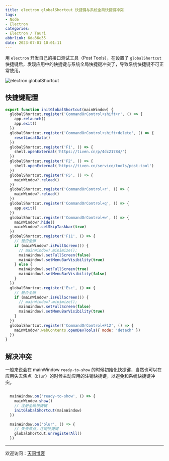 ```yaml
---
title: electron globalShortcut 快捷键与系统全局快捷键冲突
tags:
- Node
- Electron
categories:
- Electron / Tauri
abbrlink: 6da36e35
date: 2023-07-01 10:01:11
---
```


用 `electron` 开发自己的接口测试工具（Post Tools），在设置了 `globalShortcut` 快捷键后，发现应用中的快捷键与系统全局快捷键冲突了，导致系统快捷键不可正常使用。

![electron globalShortcut](https://tiven.cn/static/img/img-post-tools-02-s3LNB0mGujGQpJYjdcD9V.jpg)

<!-- more -->

## 快捷键配置

```js
export function initGlobalShortcut(mainWindow) {
  globalShortcut.register('CommandOrControl+shift+r', () => {
    app.relaunch()
    app.exit()
  })
  globalShortcut.register('CommandOrControl+shift+delete', () => {
    resetLocalData()
  })
  globalShortcut.register('F1', () => {
    shell.openExternal('https://tiven.cn/p/4dc21784/')
  })
  globalShortcut.register('F2', () => {
    shell.openExternal('https://tiven.cn/service/tools/post-tool')
  })
  globalShortcut.register('F5', () => {
    mainWindow?.reload()
  })
  globalShortcut.register('CommandOrControl+r', () => {
    mainWindow?.reload()
  })
  globalShortcut.register('CommandOrControl+q', () => {
    app.exit()
  })
  globalShortcut.register('CommandOrControl+w', () => {
    mainWindow?.hide()
    mainWindow?.setSkipTaskbar(true)
  })
  globalShortcut.register('F11', () => {
    // 是否全屏
    if (mainWindow?.isFullScreen()) {
      // mainWindow?.minimize();
      mainWindow?.setFullScreen(false)
      mainWindow?.setMenuBarVisibility(true)
    } else {
      mainWindow?.setFullScreen(true)
      mainWindow?.setMenuBarVisibility(false)
    }
  })
  globalShortcut.register('Esc', () => {
    // 是否全屏
    if (mainWindow?.isFullScreen()) {
      // mainWindow?.minimize();
      mainWindow?.setFullScreen(false)
      mainWindow?.setMenuBarVisibility(true)
    }
  })
  globalShortcut.register('CommandOrControl+F12', () => {
    mainWindow?.webContents.openDevTools({ mode: 'detach' })
  })
}
```

## 解决冲突

一般来说会在 mainWindow `ready-to-show` 的时候初始化快捷键，当然也可以在应用失去焦点（`blur`）的时候主动应用的注销快捷键，以避免和系统快捷键冲突。

```js

  mainWindow.on('ready-to-show', () => {
    mainWindow.show()
    // 注册全局快捷键
    initGlobalShortcut(mainWindow)
  })

  mainWindow.on('blur', () => {
    // 失去焦点，注销快捷键
    globalShortcut.unregisterAll()
  })

```

---

欢迎访问：[天问博客](https://tiven.cn/p/6da36e35/ "天问博客-专注于大前端技术")

